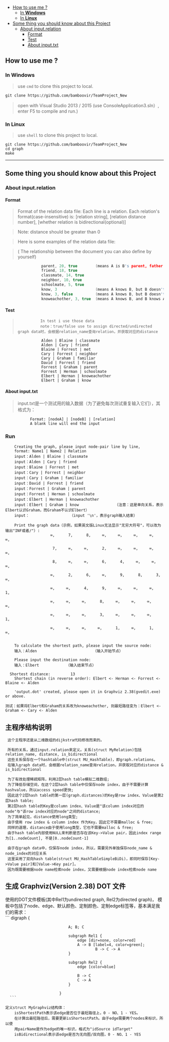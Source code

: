 <!-- TOC -->

- [How to use me ?](#how-to-use-me-)
    - [In **Windows**](#in-windows)
    - [In **Linux**](#in-linux)
- [Some thing you should know about this Project](#some-thing-you-should-know-about-this-project)
    - [About input.relation](#about-inputrelation)
        - [Format](#format)
        - [Test](#test)
        - [About input.txt](#about-inputtxt)

<!-- /TOC -->

## How to use me ?

### In **Windows**

> use `cmd` to clone this project to local.

```shell
git clone https://github.com/bamboovir/TeamProject_New

```

> open with Visual Studio 2013 / 2015 (use ConsoleApplication3.sln）, enter F5 to compile and run.)

### In **Linux**  

> use `shell` to clone this project to local.

```shell
git clone https://github.com/bamboovir/TeamProject_New
cd graph
make

```
---

## Some thing you should know about this Project

### About input.relation 

#### Format

> Format of the relation data file: Each line is a relation. Each relation's format(case-insensitive) is: [relation string], [relation distance number], [whether relation is bidirectional(optional)]

> Note: distance should be greater than 0

> Here is some examples of the relation data file: 

> ( The relationship between the document you can also define by yourself) 

```c
				parent, 20, true        (means A is B's parent, father or mother)
				friend, 18, true
				classmate, 14, true
				neighbor, 10, true
				schoolmate, 5, true
				know, 3                 (means A knows B, but B doesn't know A)
				know, 3, false          (means A knows B, but B doesn't know A)
				knoweachother, 3, true  (means A knows B, and B knows A too)
```

#### Test
		
>       	    In test i use those data
>               note：true/false use to assign directed/undirected graph data时，会根据relation_name查询relation，并获取对应的distance

``` 
    			Alden | Blaine | classmate
				Alden | Cary | friend
				Blaine | Forrest | met
				Cary | Forrest | neighbor
				Cary | Graham | familiar
				David | Forrest | friend
				Forrest | Graham | parent
				Forrest | Herman | schoolmate
				Elbert | Herman | knoweachother
				Elbert | Graham | know
```

#### About input.txt
 
 > input.txt是一个测试用的输入数据（为了避免每次测试重复输入它们），其格式为：

 ```
			Format: [nodeA] | [nodeB] | [relation]
			A blank line will end the input
```

### Run
  
```
	Creating the graph, please input node-pair line by line, 
	format: Name1 | Name2 | Relation
	input：Alden | Blaine | classmate
    input：Alden | Cary | friend
	input：Blaine | Forrest | met
	input：Cary | Forrest | neighbor
	input：Cary | Graham | familiar
	input：David | Forrest | friend
	input：Forrest | Graham | parent
	input：Forrest | Herman | schoolmate
	input：Elbert | Herman | knoweachother
	input：Elbert | Graham | know                （注意：这是单向关系，表示Elbert认识Graham，而Graham不认识Elbert）
	input：                  （input '\n'，表示graph输入结束）
```

```	
	Print the graph data（示例，如果英文版Linux无法显示"无穷大符号"，可以改为输出"INF或者/"）:
				    ∞,      7,      8,     ∞,     ∞,     ∞,     ∞,     ∞,
				
				     7,     ∞,     ∞,      2,     ∞,     ∞,     ∞,     ∞,
				
				     8,     ∞,     ∞,      6,      4,     ∞,     ∞,     ∞,
				
				    ∞,      2,      6,     ∞,      9,      8,      3,     ∞,
				
				    ∞,     ∞,      4,      9,     ∞,     ∞,     ∞,      1,
				
				    ∞,     ∞,     ∞,      8,     ∞,     ∞,     ∞,     ∞,
				
				    ∞,     ∞,     ∞,      3,     ∞,     ∞,     ∞,      1,
				
				    ∞,     ∞,     ∞,     ∞,      1,     ∞,      1,     ∞,
				
	
	To calculate the shortest path, please input the source node: 
	输入：Alden						 （输入开始节点）
	
	Please input the destination node: 
	输入：Elbert            （输入结束节点）

  Shortest distance:         13
	Shortest chain (in reverse order): Elbert <- Herman <- Forrest <- Blaine <- Alden
	
	'output.dot' created, please open it in Graphviz 2.38(gvedit.exe) or above.
```
	
	测试：如果将Elbert和Graham的关系改为knoweachother, 则最短路径变为：Elbert <- Graham <- Cary <- Alden

## 主程序结构说明

     这个主程序还是从二维数组的dijkstra代码修改而来的。
   
	 所有的关系，通过input.relation来定义。关系(struct MyRelation)包括relation_name, distance, is_bidirectional
	 这些关系保存在一个hashtable中(struct MU_HashTable)，即graph.relations。
	 在输入graph data时，会根据relation_name查询relation，并获取对应的distance & is_bidirectional

	 为了有效处理稀疏矩阵，利用2层hash table模拟二维数组;
	 为了降低存储空间，在这个2层hash table中仅保存node index，由于不需要计算hashvalue，所以access speed更快;
	 因此这个2层hash table的第一层(graph.distances)的Key是row index、Value是第2层hash table;
	 第2层hash table的Key是column index、Value是"该column index对应的node"与"该row index对应的node"之间的distance;
	 为了简单起见，distance使用long类型;
	 由于使用 row index & column index 作为Key，因此它不需要malloc & free;
	 同样的道理，distance由于使用long类型，它也不需要malloc & free;
	 由于hash table内部使用NULL来判断是否存在该Key->Value pair，因此index range为[1..nodeCount], 不是[0..nodeCount-1]
	 	 
	 由于在graph data中，仅保存node index，所以，需要另外单独保存node_name & node_index的对应关系
	 这里采用了双向hash table(struct MU_HashTableSimpleBiDi)，即同时保存[Key->Value pair]和[Value->Key pair]。
	 因为既需要根据node name检索node index，又需要根据node index检索node name

## 生成 Graphviz(Version 2.38) DOT 文件

   使用的DOT文件模板(其中Rel1为undirected graph, Rel2为directed graph)，
	 模板中包括了node、edge、默认颜色、定制颜色、定制edge标签等，基本满足我们的需求：	 
     ```
							digraph {
							
							    A; B; C
							
							    subgraph Rel1 {
							        edge [dir=none, color=red]
							        A -> B [label=4, color=green];
											B -> C -> A 
							    }
							
							    subgraph Rel2 {
							        edge [color=blue]
							
							        B -> C
							        C -> A
							    }
							
							}
	  ```
      
    定义struct MyGraphviz结构体：
		isShortestPath表示该edge是否位于最短路径上，0 - NO、1 - YES。
		在计算出最短路径后，需要更新isShortestPath。由于edge需要两个nodes来标识，所以使
		用pairName是作为edge的唯一标识，格式为"idSource idTarget"
		isBidirectional表示该edge是否为无向图/双向图，0 - NO、1 - YES	 
	 
